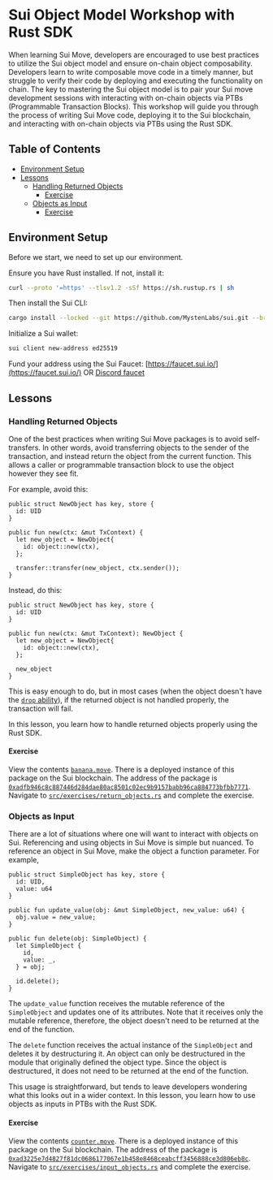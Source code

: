# Sui Object Model Workshop with Rust SDK

When learning Sui Move, developers are encouraged to use best practices to utilize the Sui object model and ensure on-chain object composability. Developers learn to write composable move code in a timely manner, but struggle to verify their code by deploying and executing the functionality on chain. The key to mastering the Sui object model is to pair your Sui move development sessions with interacting with on-chain objects via PTBs (Programmable Transaction Blocks). This workshop will guide you through the process of writing Sui Move code, deploying it to the Sui blockchain, and interacting with on-chain objects via PTBs using the Rust SDK.

## Table of Contents
- [Environment Setup](#environment-setup)
- [Lessons](#lessons)
  - [Handling Returned Objects](#handling-returned-objects)
    - [Exercise](#exercise)
  - [Objects as Input](#objects-as-input)
    - [Exercise](#exercise-1)

## Environment Setup

Before we start, we need to set up our environment.

Ensure you have Rust installed. If not, install it:

```bash
curl --proto '=https' --tlsv1.2 -sSf https://sh.rustup.rs | sh
```

Then install the Sui CLI:

```bash
cargo install --locked --git https://github.com/MystenLabs/sui.git --branch main sui
```

Initialize a Sui wallet:

```bash
sui client new-address ed25519
```

Fund your address using the Sui Faucet: [https://faucet.sui.io/](https://faucet.sui.io/) OR [Discord faucet](https://discord.gg/cKx75xrRMq)

## Lessons

### Handling Returned Objects

One of the best practices when writing Sui Move packages is to avoid self-transfers. In other words, avoid transferring objects to the sender of the transaction, and instead return the object from the current function. This allows a caller or programmable transaction block to use the object however they see fit. 

For example, avoid this: 

```move
public struct NewObject has key, store {
  id: UID
}

public fun new(ctx: &mut TxContext) {
  let new_object = NewObject{
    id: object::new(ctx),
  };

  transfer::transfer(new_object, ctx.sender());
}
```

Instead, do this:

```move
public struct NewObject has key, store {
  id: UID
}

public fun new(ctx: &mut TxContext): NewObject {
  let new_object = NewObject{
    id: object::new(ctx),
  };

  new_object
}
```

This is easy enough to do, but in most cases (when the object doesn't have the [`drop` ability](https://move-book.com/reference/abilities.html?highlight=drop#drop)), if the returned object is not handled properly, the transaction will fail.

In this lesson, you learn how to handle returned objects properly using the Rust SDK.

#### Exercise

View the contents [`banana.move`](./lessons/returning_objects/banana_without_display/sources/banana_without_display.move). There is a deployed instance of this package on the Sui blockchain. The address of the package is [`0xadfb946c8c887446d284dae80ac8501c02ec9b9157babb96ca884773bfbb7771`](https://suiscan.xyz/testnet/object/0xadfb946c8c887446d284dae80ac8501c02ec9b9157babb96ca884773bfbb7771/txs). Navigate to [`src/exercises/return_objects.rs`](./src/exercises/return_objects.rs) and complete the exercise.

### Objects as Input

There are a lot of situations where one will want to interact with objects on Sui. Referencing and using objects in Sui Move is simple but nuanced. To reference an object in Sui Move, make the object a function parameter. For example, 

```move
public struct SimpleObject has key, store {
  id: UID, 
  value: u64 
}

public fun update_value(obj: &mut SimpleObject, new_value: u64) {
  obj.value = new_value;
}

public fun delete(obj: SimpleObject) {
  let SimpleObject {
    id, 
    value: _,
  } = obj;

  id.delete();
}
```

The `update_value` function receives the mutable reference of the `SimpleObject` and updates one of its attributes. Note that it receives only the mutable reference, therefore, the object doesn't need to be returned at the end of the function. 

The `delete` function receives the actual instance of the `SimpleObject` and deletes it by destructuring it. An object can only be destructured in the module that originally defined the object type. Since the object is destructured, it does not need to be returned at the end of the function. 

This usage is straightforward, but tends to leave developers wondering what this looks out in a wider context. In this lesson, you learn how to use objects as inputs in PTBs with the Rust SDK. 

#### Exercise

View the contents [`counter.move`](./lessons/input_objects/counter/sources/counter.move). There is a deployed instance of this package on the Sui blockchain. The address of the package is [`0xad3225e7d4827f81dc0686177067e1b458e8468ceabcff3456888ce3d806eb8c`](https://suiscan.xyz/testnet/object/0xad3225e7d4827f81dc0686177067e1b458e8468ceabcff3456888ce3d806eb8c/txs). Navigate to [`src/exercises/input_objects.rs`](./src/exercises/input_objects.rs) and complete the exercise.
